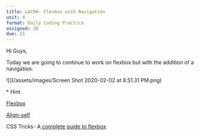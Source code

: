 ```yaml
---
title: LACMA- Flexbox with Navigation
unit: 4
format: Daily Coding Practice
assigned: 20
due: 21
---
```

Hi Guys,

Today we are going to continue to work on flexbox but with the addition of a navigation. 

![](/assets/images/Screen Shot 2020-02-02 at 8.51.31 PM.png)

\* Hint [](https://developer.mozilla.org/en-US/docs/Learn/CSS/CSS_layout/Flexbox)

[Flexbox](https://developer.mozilla.org/en-US/docs/Learn/CSS/CSS_layout/Flexbox)  

[Align-self](https://developer.mozilla.org/en-US/docs/Web/CSS/align-self)

CSS Tricks- A[ complete guide to flexbox ](https://css-tricks.com/snippets/css/a-guide-to-flexbox/)
